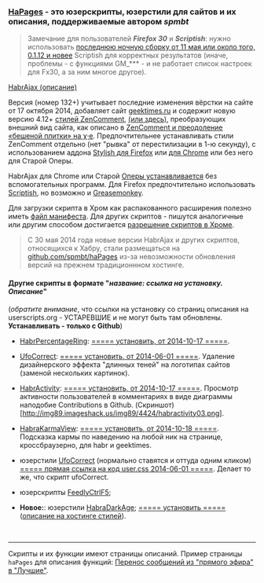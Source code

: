 ### [HaPages](http://spmbt.github.io/haPages/) - это юзерскрипты, юзерстили для сайтов и их описания, поддерживаемые автором _spmbt_

> Замечание для пользователей ***Firefox 30*** и ***Scriptish***: нужно использовать [последнюю ночную сборку от 11 мая или около того, 0.1.12 и новее](https://github.com/scriptish/scriptish-nightlies/tags) Scriptish для корректных результатов (иначе, проблемы - с функциями GM_*** - и не работает список настроек для Fx30, а за ним многое другое).

[HabrAjax (описание)](http://spmbt.github.io/haPages/doc/habrAjax/)

Версия (номер 132+) учитывает последние изменения вёрстки на сайте от 17 октября 2014, добавляет сайт [geektimes.ru](http://geektimes.ru) и содержит новую версию 4.12+ [стилей ZenComment](http://userstyles.org/styles/36690/), [(или здесь)](https://raw.githubusercontent.com/spmbt/haPages/gh-pages/userscript/habrAjax/zenComment.user.css), преобразующих внешний вид сайта, как описано в [ZenComment и преодоление «бешеной плитки» на χ·е](http://habrahabr.ru/post/223555/). Предпочтительнее устанавливать стили ZenComment отдельно (нет "рывка" от перестилизации в 1-ю секунду), с использованием аддона [Stylish для Firefox](https://addons.mozilla.org/ru/firefox/addon/stylish/) или [для Chrome](https://chrome.google.com/webstore/detail/stylish/fjnbnpbmkenffdnngjfgmeleoegfcffe?hl=ru) или без него для Старой Оперы.

HabrAjax для Chrome или Старой [Оперы устанавливается](http://f-lite.ru/lfp/s015.radikal.ru/i332/1010/ed/7bd2820ccbf6.png/htm) без вспомогательных программ. Для Firefox предпочтительно использовать [Scriptish](https://addons.mozilla.org/ru/firefox/addon/scriptish/versions/?page=1#version-0.1.12), но возможно и [Greasemonkey](https://addons.mozilla.org/ru/firefox/addon/greasemonkey/versions/).

Для загрузки скрипта в Хром как распакованного расширения полезно иметь [файл манифеста](https://raw.githubusercontent.com/spmbt/haPages/gh-pages/userscript/habrAjax/manifest.json). Для других скриптов - пишутся аналогичные или другим способом достигается [разрешение скриптов в Хроме](http://habrahabr.ru/post/226063/).

> С 30 мая 2014 года новые версии HabrAjax и других скриптов, относящихся к Хабру, стали размещаться на [github.com/spmbt/haPages](https://github.com/spmbt/haPages/tree/gh-pages) из-за невозможности обновления версий на прежнем традиционнном хостинге.

#### Другие скрипты в формате "*название: ссылка на установку. Описание*"
(*обратите внимание*, что ссылки на установку со страниц описания на userscripts.org - УСТАРЕВШИЕ и не могут быть там обновлены. **Устанавливать - только с Github**)

* [HabrPercentageRing](http://userscripts-mirror.org/scripts/show/129371): [===== установить, от 2014-10-17 =====](https://raw.githubusercontent.com/spmbt/haPages/gh-pages/userscript/habrpercentagering/habrpercentagering.user.js). 

* [UfoCorrect](http://userscripts-mirror.org/scripts/show/397762): [===== установить,  от 2014-06-01 =====](https://raw.githubusercontent.com/spmbt/haPages/gh-pages/userscript/ufocorrect/ufocorrect.user.js). Удаление дизайнерского эффекта "длинных теней" на логотипах сайтов (заменой нескольких картинок).

* [HabrActivity](http://userscripts-mirror.org/scripts/show/162360): [===== установить, от 2014-10-17 =====](https://raw.githubusercontent.com/spmbt/haPages/gh-pages/userscript/habractivity/habractivity.user.js). Просмотр активности пользователей в комментариях в виде диаграммы наподобие Contributions в Github. (Скриншот)[http://img89.imageshack.us/img89/4424/habractivity03.png].

* [HabraKarmaView](http://userscripts-mirror.org/scripts/show/132273.html): [===== установить, от 2014-10-18 =====](https://raw.githubusercontent.com/spmbt/haPages/gh-pages/userscript/habrakarmaview/habrakarmaview.user.js). Подсказка кармы по наведению на любой ник на странице, кроссбраузерно, для habr и geektimes.

* юзерстили [UfoCorrect](http://userstyles.org/styles/98513/ufocorrect) (нормально ставятся и оттуда одним кликом) [===== прямая ссылка на код user.css 2014-06-01 =====](https://raw.githubusercontent.com/spmbt/haPages/gh-pages/userscript/ufocorrect/ufocorrect.user.css). Делает то же, что скрипт ufoCorrect.

* юзерскрипты [FeedlyCtrlF5](https://greasyfork.org/ru/scripts/5915-feedly-partial-refresh-by-r-in-any-keyboard-layout); 

* **Новое:**: юзерстили [HabraDarkAge](http://spmbt.github.io/haPages/doc/habraDarkAge/); [===== установить =====](http://spmbt.github.io/haPages/userscript/habraDarkAge/habraDarkAge.user.css) ([описание на хостинге стилей](https://userstyles.org/styles/101697/)).


<br>

---

Скрипты и их функции имеют страницы описаний. Пример страницы `haPages` для описания функций: [Перенос сообщений из "прямого эфира" в "Лучшие"](http://spmbt.github.io/haPages/doc/habrAjax/sidebarLive2Dailybest.htm).



